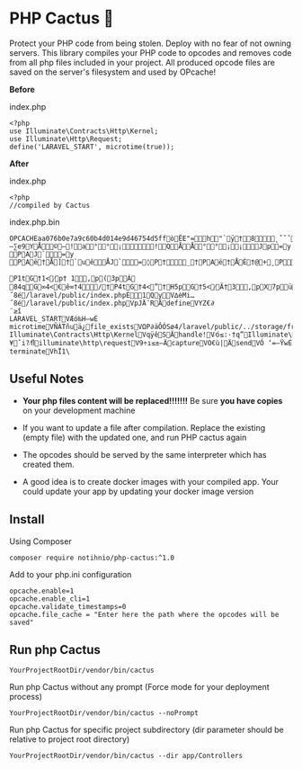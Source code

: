 # PHP Cactus 🌵

Protect your PHP code from being stolen. Deploy with no fear of not owning servers. This library compiles your PHP code to opcodes and removes code from all php files included in your project. All produced opcode files are saved on the server's filesystem and used by OPcache!

**Before**

index.php

    <?php
    use Illuminate\Contracts\Http\Kernel;
    use Illuminate\Http\Request;
    define('LARAVEL_START', microtime(true));

**After**

index.php

    <?php
    //compiled by Cactus

index.php.bin

    OPCACHEaa076b0e7a9c60b4d014e9d46754d5ffòËE"=h"`ÿ†8˛ˇˇˇÄ˛ˇˇˇÄˇˇˇˇw—∑e9YÅ©—!a°°¡!QÅÅ°°¡¡Jp=y
    PAJ`=y
    PAë†Å]†`uêÅJ`=◊P†_†PAë†ÅÈ†@+¸PIÙ"IÙ†/I⁄`†/‚`1pz
    
    P1tG†1<⁄p†	1‚p(3pÁ
    84qG∞4<€ê∞†4/†P4tG†4<”†H5pG†5<⁄Ä†3‚pX7püêP7BüÄ`7BF7<Kˇˇˇˇ8>V∆èMi…˝8é/laravel/public/index.phpÈ1QyV∆èMi…˝8é/laravel/public/index.phpVpJÄ¯RÄdefineVYZ€∂
    ¨≥î
    LARAVEL_STARTVÆó‰H—wÉ	microtimeVÑÀTñuä¿file_existsVΩP∂äÔÓSø4/laravel/public/../storage/framework/maintenance.phpVo~†∑”5∂&/laravel/public/../vendor/autoload.phpV'†ﬁeE^Ô$/laravel/public/../bootstrap/app.phpV£ö|ÄmakeVﬂ.`ôå¥öê Illuminate\Contracts\Http\KernelVqÿêSÄhandle!V⁄ó≤:·†q”Illuminate\Http\RequestV:¥ˇi?⁄ﬂilluminate\http\requestV9÷ı≤±–ÄcaptureVO€ù|ÄsendVÓ ‘=—ŸwÉ	terminateVhÏ1\

## Useful Notes

- **Your php files content will be replaced!!!!!!!** Be sure **you have
  copies** on your development machine

- If you want to update a file after compilation. Replace the existing
  (empty file) with the updated one, and run PHP cactus again

- The opcodes should be served by the same interpreter which has created them.
- A good idea is to create docker images with your compiled app. Your could update your app by updating your docker image version

## Install

Using Composer
```
composer require notihnio/php-cactus:^1.0
```

Add to your php.ini configuration

    opcache.enable=1  
    opcache.enable_cli=1  
    opcache.validate_timestamps=0  
    opcache.file_cache = "Enter here the path where the opcodes will be saved"

## Run php Cactus

    YourProjectRootDir/vendor/bin/cactus

Run php Cactus without any prompt (Force mode for your deployment process)

    YourProjectRootDir/vendor/bin/cactus --noPrompt


Run php Cactus for specific project subdirectory (dir parameter should be relative to project root directory)

    YourProjectRootDir/vendor/bin/cactus --dir app/Controllers
